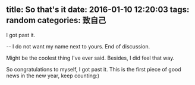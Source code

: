 title: So that's it
date: 2016-01-10 12:20:03
tags: random
categories: 致自己
---

I got past it.

-- I do not want my name next to yours. End of discussion.

Might be the coolest thing I've ever said. Besides, I did feel that way.

So congratulations to myself, I got past it. This is the first piece of good news in the new year, keep counting:) 
